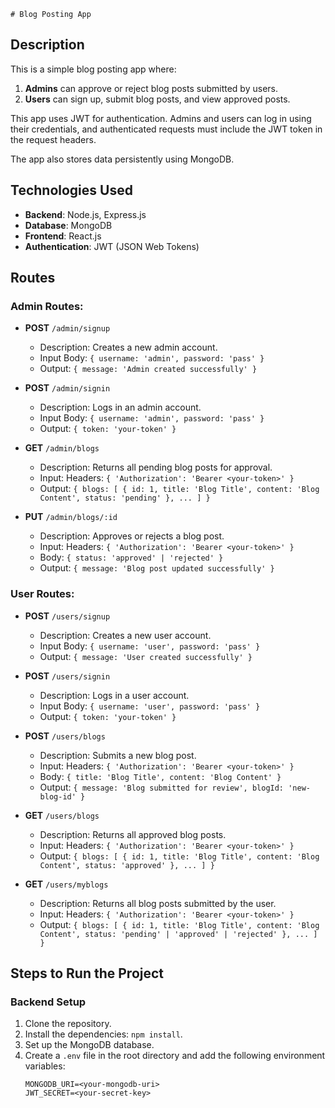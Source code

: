     # Blog Posting App

## Description
This is a simple blog posting app where:
1. **Admins** can approve or reject blog posts submitted by users.
2. **Users** can sign up, submit blog posts, and view approved posts.

This app uses JWT for authentication. Admins and users can log in using their credentials, and authenticated requests must include the JWT token in the request headers.

The app also stores data persistently using MongoDB.

## Technologies Used
- **Backend**: Node.js, Express.js
- **Database**: MongoDB
- **Frontend**: React.js
- **Authentication**: JWT (JSON Web Tokens)

## Routes

### Admin Routes:
- **POST** `/admin/signup`
  - Description: Creates a new admin account.
  - Input Body: `{ username: 'admin', password: 'pass' }`
  - Output: `{ message: 'Admin created successfully' }`

- **POST** `/admin/signin`
  - Description: Logs in an admin account.
  - Input Body: `{ username: 'admin', password: 'pass' }`
  - Output: `{ token: 'your-token' }`

- **GET** `/admin/blogs`
  - Description: Returns all pending blog posts for approval.
  - Input: Headers: `{ 'Authorization': 'Bearer <your-token>' }`
  - Output: `{ blogs: [ { id: 1, title: 'Blog Title', content: 'Blog Content', status: 'pending' }, ... ] }`

- **PUT** `/admin/blogs/:id`
  - Description: Approves or rejects a blog post.
  - Input: Headers: `{ 'Authorization': 'Bearer <your-token>' }`
  - Body: `{ status: 'approved' | 'rejected' }`
  - Output: `{ message: 'Blog post updated successfully' }`

### User Routes:
- **POST** `/users/signup`
  - Description: Creates a new user account.
  - Input Body: `{ username: 'user', password: 'pass' }`
  - Output: `{ message: 'User created successfully' }`

- **POST** `/users/signin`
  - Description: Logs in a user account.
  - Input Body: `{ username: 'user', password: 'pass' }`
  - Output: `{ token: 'your-token' }`

- **POST** `/users/blogs`
  - Description: Submits a new blog post.
  - Input: Headers: `{ 'Authorization': 'Bearer <your-token>' }`
  - Body: `{ title: 'Blog Title', content: 'Blog Content' }`
  - Output: `{ message: 'Blog submitted for review', blogId: 'new-blog-id' }`

- **GET** `/users/blogs`
  - Description: Returns all approved blog posts.
  - Input: Headers: `{ 'Authorization': 'Bearer <your-token>' }`
  - Output: `{ blogs: [ { id: 1, title: 'Blog Title', content: 'Blog Content', status: 'approved' }, ... ] }`

- **GET** `/users/myblogs`
  - Description: Returns all blog posts submitted by the user.
  - Input: Headers: `{ 'Authorization': 'Bearer <your-token>' }`
  - Output: `{ blogs: [ { id: 1, title: 'Blog Title', content: 'Blog Content', status: 'pending' | 'approved' | 'rejected' }, ... ] }`

## Steps to Run the Project

### Backend Setup
1. Clone the repository.
2. Install the dependencies: `npm install`.
3. Set up the MongoDB database.
4. Create a `.env` file in the root directory and add the following environment variables:
   ```plaintext
   MONGODB_URI=<your-mongodb-uri>
   JWT_SECRET=<your-secret-key>
